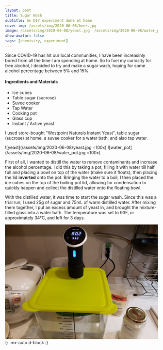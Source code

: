 ```yaml
---
layout: post
title: Sugar Wash
subtitle: An DIY experiment done at home
cover-img: /assets/img/2020-06-08/beer.jpg
image: /assets/img/2020-06-08/yeast.jpg  /assets/img/2020-06-08/water_pot.jpg  /assets/img/2020-06-08/water_bath.jpg
show-avatar: false
tags: [chemistry, experiment]
---
```


Since COVID-19 has hit our local communities, I have been increasinly bored from all the time I am spending at home. So to fuel my curiosity for free alcohol, I decided to try and make a sugar wash, hoping for some alcohol percentage between 5% and 15%.

#### Ingredients and Materials
 - Ice cubes
 - Table sugar (sucrose)
 - Suvee cooker
 - Tap Water
 - Cooking pot
 - Glass cup
 - Instant / Active yeast

I used store-bought "Westpoint Naturals Instant Yeast", table sugar (sucrose) at home, a suvee cooker for a water bath, and also tap water.

![yeast](/assets/img/2020-06-08/yeast.jpg =100x)  ![water_pot](/assets/img/2020-06-08/water_pot.jpg =100x)

First of all, I wanted to distill the water to remove contaminants and increase the alcohol percentage. I did this by taking a pot, filling it with water till half full and placing a bowl on top of the water (make sure it floats), then placing the lid **inverted** onto the pot. Bringing the water to a boil, I then placed the ice cubes on the top of the boiling pot lid, allowing for condensation to quickly happen and collect the distilled water onto the floating bowl.

With the distilled water, it was time to start the sugar wash. Since this was a trial run, I used 25g of sugar and 75mL of warm distilled water. After mixing them together, I put an excess amount of yeast in, and brought the mixture-filled glass into a water bath. The temperature was set to 93F, or approximately 34°C, and left for 3 days.

![water_bath](/assets/img/2020-06-08/water_bath.jpg){: .mx-auto.d-block :}
